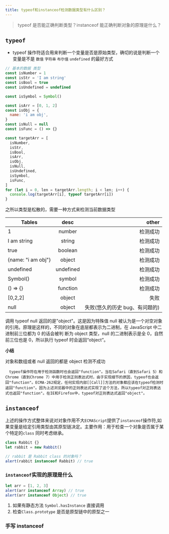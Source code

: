 ```yaml
---
title: typeof和instanceof检测数据类型有什么区别？
---
```


> typeof 是否能正确判断类型？instanceof 能正确判断对象的原理是什么？

## `typeof`

- typeof 操作符适合用来判断一个变量是否是原始类型，确切的说是判断一个变量是不是 `数值` `字符串` `布尔值` `undefined` 的最好方式

```js
// 基本的数据 类型
const isNumber = 1
const isStr = 'I am string'
const isBool = true
const isUndefined = undefined

const isSymbol = Symbol()

const isArr = [0, 1, 2]
const isObj = {
  name: 'i am obj',
}
const isNull = null
const isFunc = () => {}

const targetArr = [
  isNumber,
  isStr,
  isBool,
  isArr,
  isObj,
  isNull,
  isUndefined,
  isSymbol,
  isFunc,
]
for (let i = 0, len = targetArr.length; i < len; i++) {
  console.log(targetArr[i], typeof targetArr[i])
}
```

之所以类型是松散的，需要一种方式来检测当前数据类型

| Tables             |   desc    |                          other |
| ------------------ | :-------: | -----------------------------: |
| 1                  |  number   |                       检测成功 |
| I am string        |  string   |                       检测成功 |
| true               |  boolean  |                       检测成功 |
| {name: "i am obj"} |  object   |                       检测成功 |
| undefined          | undefined |                       检测成功 |
| Symbol()           |  symbol   |                       检测成功 |
| () => {}           | function  |                       检测成功 |
| [0,2,2]            |  object   |                           失败 |
| null               |  object   | 失败(悠久的历史 bug、有问题的) |

调用 typeof null 返回的是"object"。这是因为特殊值 null 被认为是一个对空对象的引用。原理是这样的，不同的对象在底层都表示为二进制，在 JavaScript 中二进制前三位都为 0 的话会被判
断为 object 类型，null 的二进制表示是全 0，自然前三位也是 0，所以执行 typeof 时会返回“object”。

**小结**

对象和数组或者 null 返回的都是 object 检测不成功

```
　typeof操作符在用于检测函数时也会返回"function"。当在Safari（直到Safari 5）和Chrome（直到Chrome 7）中用于检测正则表达式时，由于实现细节的原因，typeof也会返回"function"。ECMA-262规定，任何实现内部[[Call]]方法的对象都应该在typeof检测时返回"function"。因为上述浏览器中的正则表达式实现了这个方法，所以typeof对正则表达式也返回"function"。在IE和Firefox中，typeof对正则表达式返回"object"。
```

## `instanceof`

上述的操作方式整体来说对对象作用不大`ECMAScript`提供了`instanceof`操作符,如果变量是给定引用类型由其原型链决定。主要作用：用于检查一个对象是否属于某个特定的`class` 同时考虑继承。

```js
class Rabbit {}
let rabbit = new Rabbit()

// rabbit 是 Rabbit class 的对象吗？
alert(rabbit instanceof Rabbit) // true
```

### `instanceof`实现的原理是什么

```js
let arr = [1, 2, 3]
alert(arr instanceof Array) // true
alert(arr instanceof Object) // true
```

1. 如果有静态方法 `Symbol.hasInstance` 直接调用
2. 检查`Class.prototype` 是否是原型链中的原型之一

###

### 手写 instanceof
